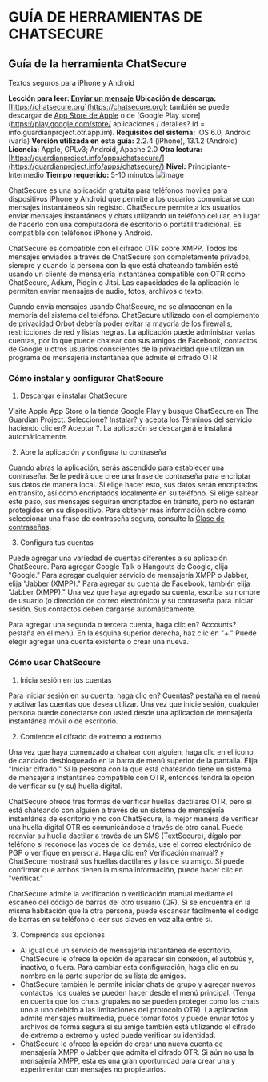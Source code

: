 [Title]: # ()
[Difficulty]: # (Principiante)
[Order]: # (0)

# GUÍA DE HERRAMIENTAS DE CHATSECURE

## Guía de la herramienta ChatSecure
Textos seguros para iPhone y Android

**Lección para leer: [Enviar un mensaje](umbrella://lesson/sending-a-message)**
**Ubicación de descarga:** [https://chatsecure.org](https://chatsecure.org); también se puede descargar de [App Store de Apple](https://itunes.apple.com/us/app/chatsecure/id464200063) o de [Google Play store](https://play.google.com/store/ aplicaciones / detalles? id = info.guardianproject.otr.app.im).
**Requisitos del sistema:** iOS 6.0, Android (varía)
**Versión utilizada en esta guía:** 2.2.4 (iPhone), 13.1.2 (Android)
**Licencia:** Apple, GPLv3; Android, Apache 2.0
**Otra lectura:** [https://guardianproject.info/apps/chatsecure/](https://guardianproject.info/apps/chatsecure/)
**Nivel:** Principiante-Intermedio
**Tiempo requerido:** 5-10 minutos
![image](tool_chatsecure.png)

ChatSecure es una aplicación gratuita para teléfonos móviles para dispositivos iPhone y Android que permite a los usuarios comunicarse con mensajes instantáneos sin registro. ChatSecure permite a los usuarios enviar mensajes instantáneos y chats utilizando un teléfono celular, en lugar de hacerlo con una computadora de escritorio o portátil tradicional. Es compatible con teléfonos iPhone y Android.

ChatSecure es compatible con el cifrado OTR sobre XMPP. Todos los mensajes enviados a través de ChatSecure son completamente privados, siempre y cuando la persona con la que está chateando también esté usando un cliente de mensajería instantánea compatible con OTR como ChatSecure, Adium, Pidgin o Jitsi. Las capacidades de la aplicación le permiten enviar mensajes de audio, fotos, archivos o texto.

Cuando envía mensajes usando ChatSecure, no se almacenan en la memoria del sistema del teléfono. ChatSecure utilizado con el complemento de privacidad Orbot debería poder evitar la mayoría de los firewalls, restricciones de red y listas negras. La aplicación puede administrar varias cuentas, por lo que puede chatear con sus amigos de Facebook, contactos de Google u otros usuarios conscientes de la privacidad que utilizan un programa de mensajería instantánea que admite el cifrado OTR.

### Cómo instalar y configurar ChatSecure

1. Descargar e instalar ChatSecure

Visite Apple App Store o la tienda Google Play y busque ChatSecure en The Guardian Project. Seleccione? Instalar? y acepta los Términos del servicio haciendo clic en? Aceptar ?. La aplicación se descargará e instalará automáticamente.

2. Abre la aplicación y configura tu contraseña

Cuando abras la aplicación, serás ascendido para establecer una contraseña. Se le pedirá que cree una frase de contraseña para encriptar sus datos de manera local. Si elige hacer esto, sus datos serán encriptados en tránsito, así como encriptados localmente en su teléfono.
Si elige saltear este paso, sus mensajes seguirán encriptados en tránsito, pero no estarán protegidos en su dispositivo. Para obtener más información sobre cómo seleccionar una frase de contraseña segura, consulte la [Clase de contraseñas](umbrella://lesson/passwords).

3. Configura tus cuentas

Puede agregar una variedad de cuentas diferentes a su aplicación ChatSecure. Para agregar Google Talk o Hangouts de Google, elija "Google." Para agregar cualquier servicio de mensajería XMPP o Jabber, elija "Jabber (XMPP)." Para agregar su cuenta de Facebook, también elija "Jabber (XMPP)."
Una vez que haya agregado su cuenta, escriba su nombre de usuario (o dirección de correo electrónico) y su contraseña para iniciar sesión. Sus contactos deben cargarse automáticamente.

Para agregar una segunda o tercera cuenta, haga clic en? Accounts? pestaña en el menú. En la esquina superior derecha, haz clic en "+." Puede elegir agregar una cuenta existente o crear una nueva.

### Cómo usar ChatSecure

1. Inicia sesión en tus cuentas

Para iniciar sesión en su cuenta, haga clic en? Cuentas? pestaña en el menú y activar las cuentas que desea utilizar. Una vez que inicie sesión, cualquier persona puede conectarse con usted desde una aplicación de mensajería instantánea móvil o de escritorio.

2. Comience el cifrado de extremo a extremo

Una vez que haya comenzado a chatear con alguien, haga clic en el icono de candado desbloqueado en la barra de menú superior de la pantalla. Elija "Iniciar cifrado." Si la persona con la que está chateando tiene un sistema de mensajería instantánea compatible con OTR, entonces tendrá la opción de verificar su (y su) huella digital.

ChatSecure ofrece tres formas de verificar huellas dactilares OTR, pero si está chateando con alguien a través de un sistema de mensajería instantánea de escritorio y no con ChatSecure, la mejor manera de verificar una huella digital OTR es comunicándose a través de otro canal. Puede reenviar su huella dactilar a través de un SMS (TextSecure), dígalo por teléfono si reconoce las voces de los demás, use el correo electrónico de PGP o verifique en persona. Haga clic en? Verificación manual? y ChatSecure mostrará sus huellas dactilares y las de su amigo. Si puede confirmar que ambos tienen la misma información, puede hacer clic en "verificar."

ChatSecure admite la verificación o verificación manual mediante el escaneo del código de barras del otro usuario (QR). Si se encuentra en la misma habitación que la otra persona, puede escanear fácilmente el código de barras en su teléfono o leer sus claves en voz alta entre sí.

3. Comprenda sus opciones

- Al igual que un servicio de mensajería instantánea de escritorio, ChatSecure le ofrece la opción de aparecer sin conexión, el autobús y, inactivo, o fuera. Para cambiar esta configuración, haga clic en su nombre en la parte superior de su lista de amigos. 
- ChatSecure también le permite iniciar chats de grupo y agregar nuevos contactos, los cuales se pueden hacer desde el menú principal. (Tenga en cuenta que los chats grupales no se pueden proteger como los chats uno a uno debido a las limitaciones del protocolo OTR). La aplicación admite mensajes multimedia, puede tomar fotos y puede enviar fotos y archivos de forma segura si su amigo también está utilizando el cifrado de extremo a extremo y usted puede verificar su identidad. 
- ChatSecure le ofrece la opción de crear una nueva cuenta de mensajería XMPP o Jabber que admita el cifrado OTR. Si aún no usa la mensajería XMPP, esta es una gran oportunidad para crear una y experimentar con mensajes no propietarios.